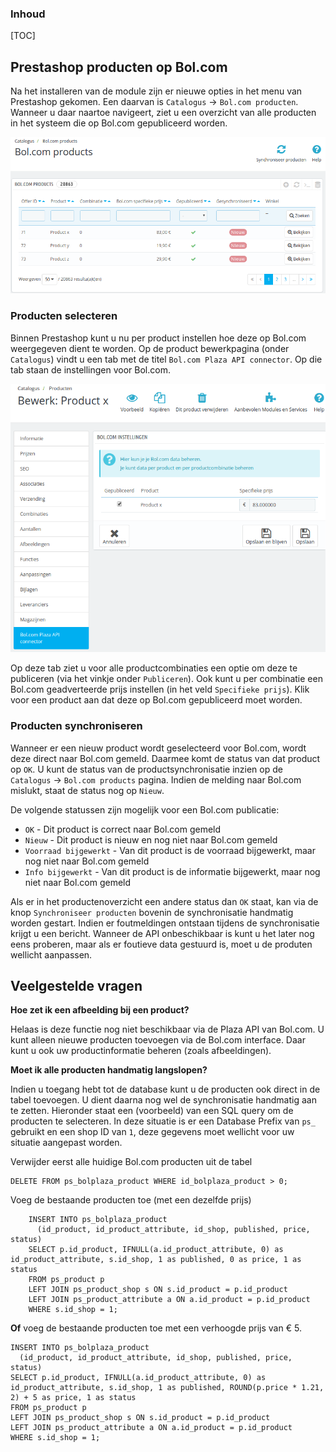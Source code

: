 ### Inhoud
[TOC]

## Prestashop producten op Bol.com
Na het installeren van de module zijn er nieuwe opties in het menu van Prestashop gekomen. Een daarvan is `Catalogus` -> `Bol.com producten`. Wanneer u daar naartoe navigeert, ziet u een overzicht van alle producten in het systeem die op Bol.com gepubliceerd worden.

![Bol.com orders](overview_products.png)

### Producten selecteren
Binnen Prestashop kunt u nu per product instellen hoe deze op Bol.com weergegeven dient te worden. Op de product bewerkpagina (onder `Catalogus`) vindt u een tab met de titel `Bol.com Plaza API connector`. Op die tab staan de instellingen voor Bol.com.

![Bol.com orders](overview_producttab.png)

Op deze tab ziet u voor alle productcombinaties een optie om deze te publiceren (via het vinkje onder `Publiceren`). Ook kunt u per combinatie een Bol.com geadverteerde prijs instellen (in het veld `Specifieke prijs`). Klik voor een product aan dat deze op Bol.com gepubliceerd moet worden.

### Producten synchroniseren
Wanneer er een nieuw product wordt geselecteerd voor Bol.com, wordt deze direct naar Bol.com gemeld. Daarmee komt de status van dat product op `OK`. U kunt de status van de productsynchronisatie inzien op de `Catalogus` -> `Bol.com products` pagina. Indien de melding naar Bol.com mislukt, staat de status nog op `Nieuw`.

De volgende statussen zijn mogelijk voor een Bol.com publicatie:

* `OK` - Dit product is correct naar Bol.com gemeld
* `Nieuw` - Dit product is nieuw en nog niet naar Bol.com gemeld
* `Voorraad bijgewerkt` - Van dit product is de voorraad bijgewerkt, maar nog niet naar Bol.com gemeld
* `Info bijgewerkt` - Van dit product is de informatie bijgewerkt, maar nog niet naar Bol.com gemeld

Als er in het productenoverzicht een andere status dan `OK` staat, kan via de knop `Synchroniseer producten` bovenin de synchronisatie handmatig worden gestart. Indien er foutmeldingen ontstaan tijdens de synchronisatie krijgt u een bericht. Wanneer de API onbeschikbaar is kunt u het later nog eens proberen, maar als er foutieve data gestuurd is, moet u de produten wellicht aanpassen.

## Veelgestelde vragen

**Hoe zet ik een afbeelding bij een product?**

Helaas is deze functie nog niet beschikbaar via de Plaza API van Bol.com. U kunt alleen nieuwe producten toevoegen via de Bol.com interface. Daar kunt u ook uw productinformatie beheren (zoals afbeeldingen).

**Moet ik alle producten handmatig langslopen?**

Indien u toegang hebt tot de database kunt u de producten ook direct in de tabel toevoegen. U dient daarna nog wel de synchronisatie handmatig aan te zetten. Hieronder staat een (voorbeeld) van een SQL query om de producten te selecteren. In deze situatie is er een Database Prefix van `ps_` gebruikt en een shop ID van `1`, deze gegevens moet wellicht voor uw situatie aangepast worden.

Verwijder eerst alle huidige Bol.com producten uit de tabel

    DELETE FROM ps_bolplaza_product WHERE id_bolplaza_product > 0;

Voeg de bestaande producten toe (met een dezelfde prijs)

        INSERT INTO ps_bolplaza_product
          (id_product, id_product_attribute, id_shop, published, price, status)
        SELECT p.id_product, IFNULL(a.id_product_attribute, 0) as id_product_attribute, s.id_shop, 1 as published, 0 as price, 1 as status
        FROM ps_product p
        LEFT JOIN ps_product_shop s ON s.id_product = p.id_product
        LEFT JOIN ps_product_attribute a ON a.id_product = p.id_product
        WHERE s.id_shop = 1;


**Of** voeg de bestaande producten toe met een verhoogde prijs van € 5.

    INSERT INTO ps_bolplaza_product
      (id_product, id_product_attribute, id_shop, published, price, status)
    SELECT p.id_product, IFNULL(a.id_product_attribute, 0) as id_product_attribute, s.id_shop, 1 as published, ROUND(p.price * 1.21, 2) + 5 as price, 1 as status
    FROM ps_product p
    LEFT JOIN ps_product_shop s ON s.id_product = p.id_product
    LEFT JOIN ps_product_attribute a ON a.id_product = p.id_product
    WHERE s.id_shop = 1;
